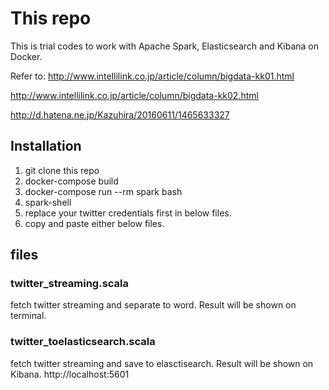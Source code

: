 # This repo
This is trial codes to work with Apache Spark, Elasticsearch and Kibana on Docker.

Refer to:
http://www.intellilink.co.jp/article/column/bigdata-kk01.html

http://www.intellilink.co.jp/article/column/bigdata-kk02.html

http://d.hatena.ne.jp/Kazuhira/20160611/1465633327

## Installation

1. git clone this repo
1. docker-compose build
1. docker-compose run --rm spark bash
1. spark-shell
1. replace your twitter credentials first in below files.
1. copy and paste either below files.

## files
### twitter_streaming.scala
fetch twitter streaming and separate to word. Result will be shown on terminal.

### twitter_toelasticsearch.scala
fetch twitter streaming and save to elasctisearch. Result will be shown on Kibana.
http://localhost:5601